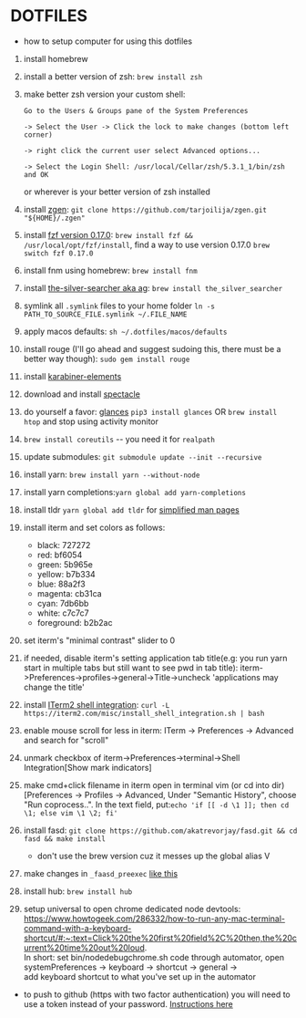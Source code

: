 # DOTFILES

- how to setup computer for using this dotfiles

1. install homebrew
2. install a better version of zsh: `brew install zsh`
3. make better zsh version your custom shell: 

    ```
    Go to the Users & Groups pane of the System Preferences 

    -> Select the User -> Click the lock to make changes (bottom left corner) 

    -> right click the current user select Advanced options... 

    -> Select the Login Shell: /usr/local/Cellar/zsh/5.3.1_1/bin/zsh and OK
    ```

    or wherever is your better version of zsh installed
4. install [zgen](https://github.com/tarjoilija/zgen): `git clone https://github.com/tarjoilija/zgen.git "${HOME}/.zgen"`
5. install [fzf version 0.17.0](https://github.com/junegunn/fzf): `brew install fzf && /usr/local/opt/fzf/install`, find a way to use version 0.17.0 `brew switch fzf 0.17.0`
6. install fnm using homebrew: `brew install fnm`
7. install [the-silver-searcher aka ag](https://github.com/ggreer/the_silver_searcher): `brew install the_silver_searcher`
8. symlink all `.symlink` files to your home folder `ln -s PATH_TO_SOURCE_FILE.symlink ~/.FILE_NAME`
9. apply macos defaults: `sh ~/.dotfiles/macos/defaults`
10. install rouge (I'll go ahead and suggest sudoing this, there must be a better way though): `sudo gem install rouge` 
11. install [karabiner-elements](https://github.com/tekezo/Karabiner-Elements/blob/master/usage/README.md)
12. download and install [spectacle](https://www.spectacleapp.com/)
13. do yourself a favor: [glances](https://github.com/nicolargo/glances) `pip3 install glances` OR `brew install htop` and stop using activity monitor
14. `brew install coreutils` -- you need it for `realpath`
15. update submodules: `git submodule update --init --recursive`
16. install yarn: `brew install yarn --without-node`
17. install yarn completions:`yarn global add yarn-completions`
19. install tldr `yarn global add tldr` for [simplified man pages](https://github.com/tldr-pages/tldr)
20. install iterm and set colors as follows:
    - black: 727272
    - red: bf6054
    - green: 5b965e
    - yellow: b7b334
    - blue: 88a2f3
    - magenta: cb31ca
    - cyan: 7db6bb
    - white: c7c7c7
    - foreground: b2b2ac
21. set iterm's "minimal contrast" slider to 0
22. if needed, disable iterm's setting application tab title(e.g: you run yarn start in multiple tabs but still want to see pwd in tab title): iterm->Preferences->profiles->general->Title->uncheck 'applications may change the title'

23. install [ITerm2 shell integration](https://www.iterm2.com/documentation-shell-integration.html): `curl -L https://iterm2.com/misc/install_shell_integration.sh | bash`
24. enable mouse scroll for less in iterm: ITerm -> Preferences -> Advanced and search for "scroll"
25. unmark checkbox of iterm->Preferences->terminal->Shell Integration[Show mark indicators]
26. make cmd+click filename in iterm open in terminal vim (or cd into dir) [Preferences -> Profiles -> Advanced, Under "Semantic History", choose "Run coprocess..". In the text field, put:`echo 'if [[ -d \1 ]]; then cd \1; else vim \1 \2; fi'`
27. install fasd: `git clone https://github.com/akatrevorjay/fasd.git && cd fasd && make install`
    - don't use the brew version cuz it messes up the global alias V
28. make changes in `_faasd_preexec` [like this](https://github.com/clvv/fasd/issues/120)
29. install hub: `brew install hub`
30. setup universal <Command-alt-ctrl-t> to open chrome dedicated node devtools: <br>
    https://www.howtogeek.com/286332/how-to-run-any-mac-terminal-command-with-a-keyboard-shortcut/#:~:text=Click%20the%20first%20field%2C%20then,the%20current%20time%20out%20loud. <br>
    In short: set bin/nodedebugchrome.sh code through automator, open <br>
    systemPreferences -> keyboard -> shortcut -> general -> <br>
    add keyboard shortcut to what you've set up in the automator <br>

- to push to github (https with two factor authentication) you will need to use a token instead of your password. [Instructions here](https://help.github.com/articles/creating-a-personal-access-token-for-the-command-line/)
